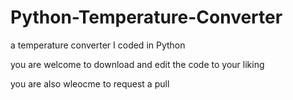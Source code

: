 # Python-Temperature-Converter
a temperature converter I coded in Python

you are welcome to download and edit the code to your liking

you are also wleocme to request a pull
